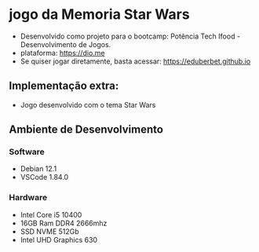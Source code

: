 # jogo da Memoria Star Wars

- Desenvolvido como projeto para o bootcamp: Potência Tech Ifood - Desenvolvimento de Jogos.
- plataforma: https://dio.me
- Se quiser jogar diretamente, basta acessar: https://eduberbet.github.io

## Implementação extra:

- Jogo desenvolvido com o tema Star Wars

## Ambiente de Desenvolvimento

### Software
- Debian 12.1
- VSCode 1.84.0

### Hardware
- Intel Core i5 10400
- 16GB Ram DDR4 2666mhz
- SSD NVME 512Gb
- Intel UHD Graphics 630
